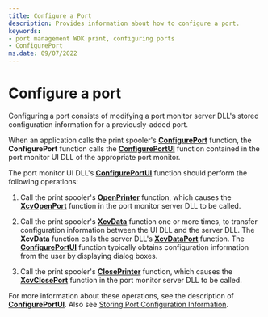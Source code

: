 ```yaml
---
title: Configure a Port
description: Provides information about how to configure a port.
keywords:
- port management WDK print, configuring ports
- ConfigurePort
ms.date: 09/07/2022
---
```


# Configure a port

Configuring a port consists of modifying a port monitor server DLL's stored configuration information for a previously-added port.

When an application calls the print spooler's [**ConfigurePort**](/windows/win32/printdocs/configureport) function, the **ConfigurePort** function calls the [**ConfigurePortUI**](/windows-hardware/drivers/ddi/winsplp/nf-winsplp-configureportui) function contained in the port monitor UI DLL of the appropriate port monitor.

The port monitor UI DLL's [**ConfigurePortUI**](/windows-hardware/drivers/ddi/winsplp/nf-winsplp-configureportui) function should perform the following operations:

1. Call the print spooler's [**OpenPrinter**](/windows/win32/printdocs/openprinter) function, which causes the [**XcvOpenPort**](/windows-hardware/drivers/ddi/winsplp/nf-winsplp-xcvopenport) function in the port monitor server DLL to be called.

1. Call the print spooler's [**XcvData**](/previous-versions/ff564255(v=vs.85)) function one or more times, to transfer configuration information between the UI DLL and the server DLL. The **XcvData** function calls the server DLL's [**XcvDataPort**](/windows-hardware/drivers/ddi/winsplp/nf-winsplp-xcvdataport) function. The [**ConfigurePortUI**](/windows-hardware/drivers/ddi/winsplp/nf-winsplp-configureportui) function typically obtains configuration information from the user by displaying dialog boxes.

1. Call the print spooler's [**ClosePrinter**](/windows/win32/printdocs/closeprinter) function, which causes the [**XcvClosePort**](/windows-hardware/drivers/ddi/winsplp/nf-winsplp-xcvcloseport) function in the port monitor server DLL to be called.

For more information about these operations, see the description of [**ConfigurePortUI**](/windows-hardware/drivers/ddi/winsplp/nf-winsplp-configureportui). Also see [Storing Port Configuration Information](storing-port-configuration-information.md).
